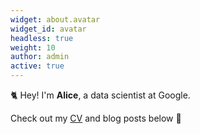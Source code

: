 ```yaml
---
widget: about.avatar
widget_id: avatar
headless: true
weight: 10
author: admin
active: true
---
```


🐈 Hey! I'm **Alice**, a data scientist at Google.

Check out my [CV](/about/) and blog posts below 🌈
